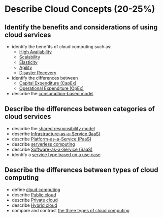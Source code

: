 # Describe Cloud Concepts (20-25%)
## Identify the benefits and considerations of using cloud services
* identify the benefits of cloud computing such as:
  * [High Availability]()
  * [Scalability]()
  * [Elasticity]()
  * [Agility]()
  * [Disaster Recovery]()
* identify the differences between 
  * [Capital Expenditure (CapEx)](s)
  * [Operational Expenditure (OpEx)]()
* describe the [consumption-based model]()

## Describe the differences between categories of cloud services
* describe the [shared responsibility model]()
* describe [Infrastructure-as-a-Service (IaaS)]()
* describe [Platform-as-a-Service (PaaS)]()
* describe [serverless computing]()
* describe [Software-as-a-Service (SaaS)]()
* identify a [service type based on a use case]()

## Describe the differences between types of cloud computing
* define [cloud computing]()
* describe [Public cloud]()
* describe [Private cloud]()
* describe [Hybrid cloud]()
* compare and contrast [the three types of cloud computing]()